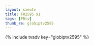```yaml
--- 
layout: sieutv
title: FR2595 s1
tags: [FRtv]
thumb_re: globiptv2595
---
```

{% include tvadv key="globiptv2595" %} 
